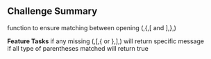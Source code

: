 ## Challenge Summary

function to ensure matching between opening (,{,[ and ],},)


**Feature Tasks**
if any missing (,[,{ or },],) will return specific message  
if all type of parentheses matched will return true